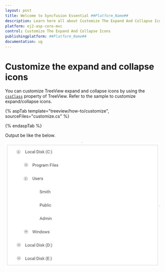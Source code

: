 ```yaml
---
layout: post
title: Welcome to Syncfusion Essential ##Platform_Name##
description: Learn here all about Customize The Expand And Collapse Icons of Syncfusion Essential ##Platform_Name## widgets based on HTML5 and jQuery.
platform: ej2-asp-core-mvc
control: Customize The Expand And Collapse Icons
publishingplatform: ##Platform_Name##
documentation: ug
---
```


# Customize the expand and collapse icons

You can customize TreeView expand and collapse icons by using the [`cssClass`](https://help.syncfusion.com/cr/aspnetcore-js2/Syncfusion.EJ2~Syncfusion.EJ2.Navigations.TreeView~CssClass.html)&nbsp;property of TreeView.
Refer to the sample to customize expand/collapse icons.

{% aspTab template="treeview/how-to/customize", sourceFiles="customize.cs" %}

{% endaspTab %}

Output be like the below.

![TreeView Sample](../images/customise.PNG)